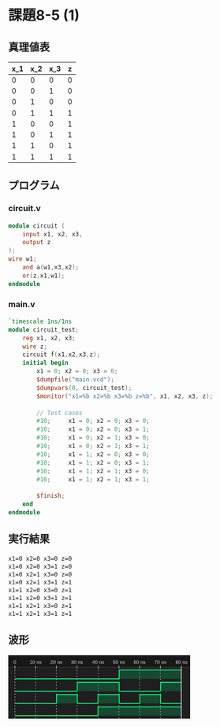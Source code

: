 # 課題8-5 (1)
## 真理値表
| x_1 | x_2 | x_3 | z |
| - | - | - | - |
| 0 | 0 | 0 | 0 |
| 0 | 0 | 1 | 0 |
| 0 | 1 | 0 | 0 |
| 0 | 1 | 1 | 1 |
| 1 | 0 | 0 | 1 |
| 1 | 0 | 1 | 1 |
| 1 | 1 | 0 | 1 |
| 1 | 1 | 1 | 1 |

## プログラム
### circuit.v
```verilog
module circuit (
    input x1, x2, x3,
    output z
);
wire w1;
    and a(w1,x3,x2);
    or(z,x1,w1);
endmodule

```

### main.v
```verilog
`timescale 1ns/1ns
module circuit_test;
    reg x1, x2, x3;
    wire z;
    circuit f(x1,x2,x3,z);
    initial begin
        x1 = 0; x2 = 0; x3 = 0;
        $dumpfile("main.vcd");
        $dumpvars(0, circuit_test);
        $monitor("x1=%b x2=%b x3=%b z=%b", x1, x2, x3, z);
        
        // Test cases
        #10;     x1 = 0; x2 = 0; x3 = 0; 
        #10;     x1 = 0; x2 = 0; x3 = 1; 
        #10;     x1 = 0; x2 = 1; x3 = 0; 
        #10;     x1 = 0; x2 = 1; x3 = 1; 
        #10;     x1 = 1; x2 = 0; x3 = 0; 
        #10;     x1 = 1; x2 = 0; x3 = 1; 
        #10;     x1 = 1; x2 = 1; x3 = 0; 
        #10;     x1 = 1; x2 = 1; x3 = 1; 

        $finish;
    end
endmodule
```


## 実行結果
```
x1=0 x2=0 x3=0 z=0
x1=0 x2=0 x3=1 z=0
x1=0 x2=1 x3=0 z=0
x1=0 x2=1 x3=1 z=1
x1=1 x2=0 x3=0 z=1
x1=1 x2=0 x3=1 z=1
x1=1 x2=1 x3=0 z=1
x1=1 x2=1 x3=1 z=1
```

## 波形
![シミュレーション波形](./pic/wave.png)